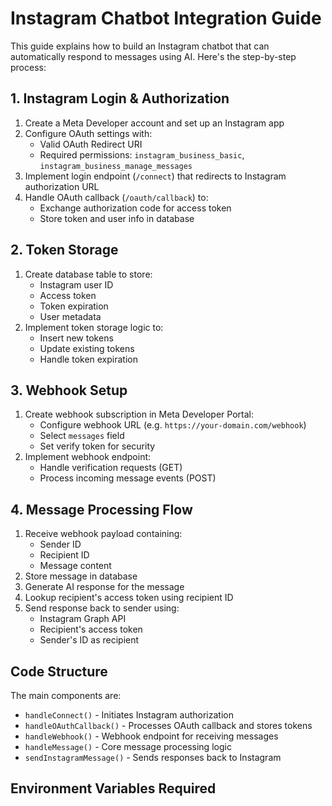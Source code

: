 # Instagram Chatbot Integration Guide

This guide explains how to build an Instagram chatbot that can automatically respond to messages using AI. Here's the step-by-step process:

## 1. Instagram Login & Authorization

1. Create a Meta Developer account and set up an Instagram app
2. Configure OAuth settings with:
   - Valid OAuth Redirect URI
   - Required permissions: `instagram_business_basic`, `instagram_business_manage_messages`
3. Implement login endpoint (`/connect`) that redirects to Instagram authorization URL
4. Handle OAuth callback (`/oauth/callback`) to:
   - Exchange authorization code for access token
   - Store token and user info in database

## 2. Token Storage

1. Create database table to store:
   - Instagram user ID
   - Access token 
   - Token expiration
   - User metadata
2. Implement token storage logic to:
   - Insert new tokens
   - Update existing tokens
   - Handle token expiration

## 3. Webhook Setup

1. Create webhook subscription in Meta Developer Portal:
   - Configure webhook URL (e.g. `https://your-domain.com/webhook`)
   - Select `messages` field
   - Set verify token for security
2. Implement webhook endpoint:
   - Handle verification requests (GET)
   - Process incoming message events (POST)

## 4. Message Processing Flow

1. Receive webhook payload containing:
   - Sender ID
   - Recipient ID 
   - Message content
2. Store message in database
3. Generate AI response for the message
4. Lookup recipient's access token using recipient ID
5. Send response back to sender using:
   - Instagram Graph API
   - Recipient's access token
   - Sender's ID as recipient

## Code Structure

The main components are:

- `handleConnect()` - Initiates Instagram authorization
- `handleOAuthCallback()` - Processes OAuth callback and stores tokens
- `handleWebhook()` - Webhook endpoint for receiving messages
- `handleMessage()` - Core message processing logic
- `sendInstagramMessage()` - Sends responses back to Instagram

## Environment Variables Required


